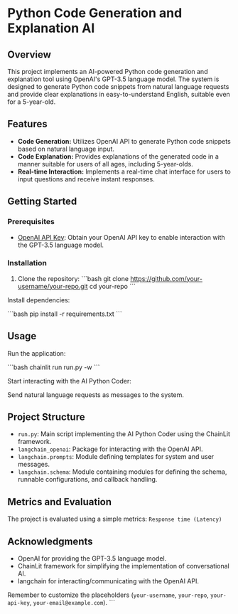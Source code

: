 # Python Code Generation and Explanation AI

## Overview

This project implements an AI-powered Python code generation and explanation tool using OpenAI's GPT-3.5 language model. The system is designed to generate Python code snippets from natural language requests and provide clear explanations in easy-to-understand English, suitable even for a 5-year-old.

## Features

- **Code Generation:** Utilizes OpenAI API to generate Python code snippets based on natural language input.
- **Code Explanation:** Provides explanations of the generated code in a manner suitable for users of all ages, including 5-year-olds.
- **Real-time Interaction:** Implements a real-time chat interface for users to input questions and receive instant responses.

## Getting Started

### Prerequisites

- [OpenAI API Key](https://beta.openai.com/signup/): Obtain your OpenAI API key to enable interaction with the GPT-3.5 language model.

### Installation

1. Clone the repository:
   \`\`\`bash
   git clone https://github.com/your-username/your-repo.git
   cd your-repo
   \`\`\`

Install dependencies:

\`\`\`bash
pip install -r requirements.txt
\`\`\`

## Usage

Run the application:

\`\`\`bash
chainlit run run.py -w
\`\`\`

Start interacting with the AI Python Coder:

Send natural language requests as messages to the system.

## Project Structure

- `run.py`: Main script implementing the AI Python Coder using the ChainLit framework.
- `langchain_openai`: Package for interacting with the OpenAI API.
- `langchain.prompts`: Module defining templates for system and user messages.
- `langchain.schema`: Module containing modules for defining the schema, runnable configurations, and callback handling.

## Metrics and Evaluation

The project is evaluated using a simple metrics: `Response time (Latency)`



## Acknowledgments

- OpenAI for providing the GPT-3.5 language model.
- ChainLit framework for simplifying the implementation of conversational AI.
- langchain for interacting/communicating with the OpenAI API.


Remember to customize the placeholders (`your-username`, `your-repo`, `your-api-key`, `your-email@example.com`).
\`\`\`
```